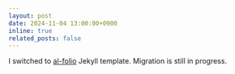 ```yaml
---
layout: post
date: 2024-11-04 13:00:00+0900
inline: true
related_posts: false
---
```


I switched to [al-folio](https://github.com/alshedivat/al-folio) Jekyll template. Migration is still in progress.
